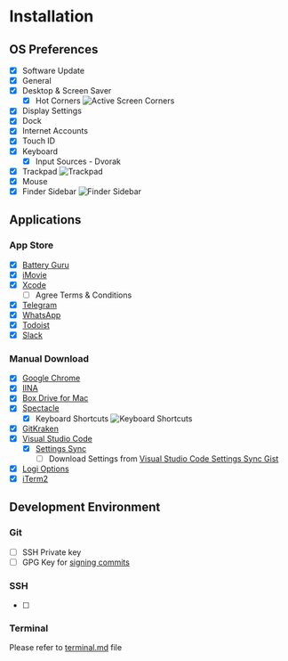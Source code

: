 # Installation

## OS Preferences

- [x] Software Update
- [x] General
- [x] Desktop & Screen Saver
  - [x] Hot Corners
    ![Active Screen Corners](https://user-images.githubusercontent.com/6315466/68489077-4a89e380-023e-11ea-98d4-39b7548cb0ae.png)
- [x] Display Settings
- [x] Dock
- [x] Internet Accounts
- [x] Touch ID
- [x] Keyboard
  - [x] Input Sources - Dvorak
- [x] Trackpad
  ![Trackpad](https://user-images.githubusercontent.com/6315466/68489334-d13ec080-023e-11ea-8503-a262b4676bb8.png)
- [x] Mouse
- [x] Finder Sidebar
  ![Finder Sidebar](https://user-images.githubusercontent.com/6315466/68489849-cf293180-023f-11ea-85e7-af97ccb6cee0.png)

## Applications

### App Store

- [x] [Battery Guru](https://apps.apple.com/id/app/battery-guru/id529376620?mt=12)
- [x] [iMovie](https://apps.apple.com/id/app/imovie/id408981434?mt=12)
- [x] [Xcode](https://apps.apple.com/id/app/xcode/id497799835?mt=12)
  - [ ] Agree Terms & Conditions
- [x] [Telegram](https://apps.apple.com/id/app/telegram/id747648890?mt=12)
- [x] [WhatsApp](https://apps.apple.com/id/app/whatsapp-desktop/id1147396723?mt=12)
- [x] [Todoist](https://apps.apple.com/id/app/todoist-to-do-list-tasks/id585829637?mt=12)
- [x] [Slack](https://apps.apple.com/id/app/slack/id803453959?mt=12)

### Manual Download

- [x] [Google Chrome](https://www.google.com/chrome/)
- [x] [IINA](https://iina.io/)
- [x] [Box Drive for Mac](https://www.box.com/resources/downloads)
- [x] [Spectacle](https://www.spectacleapp.com/)
  - [x] Keyboard Shortcuts
    ![Keyboard Shortcuts](https://user-images.githubusercontent.com/6315466/68488810-c172ac80-023d-11ea-93f7-794b9b3b7c10.png)
    
- [x] [GitKraken](https://www.gitkraken.com/)
- [x] [Visual Studio Code](https://code.visualstudio.com/)
  - [x] [Settings Sync](https://marketplace.visualstudio.com/items?itemName=Shan.code-settings-sync)
    - [ ] Download Settings from [Visual Studio Code Settings Sync Gist](https://gist.github.com/zainfathoni/25e37a9e58c34e61b8dcc63739678b40)
- [x] [Logi Options](http://logitech.com/options)
- [x] [iTerm2](https://iterm2.com/)

## Development Environment

### Git
- [ ] SSH Private key
- [ ] GPG Key for [signing commits](https://help.github.com/en/github/authenticating-to-github/signing-commits)

### SSH
- [ ] 

### Terminal
Please refer to [terminal.md](https://gist.github.com/zainfathoni/51a508565f837e923671eb419deb2199/raw/terminal.md) file